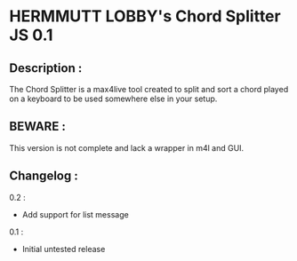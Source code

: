 HERMMUTT LOBBY's Chord Splitter JS 0.1
======================================

Description :
------------
The Chord Splitter is a max4live tool created to split and sort a chord played on a keyboard to be used somewhere else in your setup.

BEWARE :
--------
This version is not complete and lack a wrapper in m4l and GUI.

Changelog :
-----------
0.2 : 
* Add support for list message

0.1 :
* Initial untested release